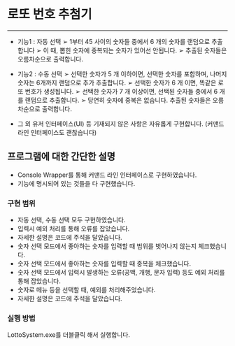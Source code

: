 # 로또 번호 추첨기

----------------

* 기능1 : 자동 선택
  ➢ 1부터 45 사이의 숫자들 중에서 6 개의 숫자를 랜덤으로 추출합니다
  ➢ 이 때, 뽑힌 숫자에 중복되는 숫자가 있어선 안됩니다.
  ➢ 추출된 숫자들은 오름차순으로 출력합니다.
* 기능2 : 수동 선택
  ➢ 선택한 숫자가 5 개 이하이면, 선택한 숫자를 포함하며, 나머지 숫자는 6개까지 랜덤으로 추가 추출합니다.
  ➢ 선택한 숫자가 6 개 이면, 똑같은 로또 번호가 생성됩니다.
  ➢ 선택한 숫자가 7 개 이상이면, 선택된 숫자들 중에서 6 개를 랜덤으로
  추출합니다.
  ➢ 당연히 숫자에 중복은 없습니다. 추출된 숫자들은 오름차순으로
  출력합니다.

* 그 외 유저 인터페이스(UI) 등 기재되지 않은 사항은 자유롭게 구현합니다. (커맨드 라인 인터페이스도 괜찮습니다)


## 프로그램에 대한 간단한 설명

* Console Wrapper를 통해 커맨드 라인 인터페이스로 구현하였습니다.
* 기능에 명시되어 있는 것들을 다 구현했습니다.


### 구현 범위
* 자동 선택, 수동 선택 모두 구현하였습니다.
* 입력시 예외 처리를 통해 오류를 잡았습니다.
* 자세한 설명은 코드에 주석을 달았습니다.
* 숫자 선택 모드에서 좋아하는 숫자를 입력할 때 범위를 벗어나지 않는지 체크했습니다.
* 숫자 선택 모드에서 좋아하는 숫자를 입력할 때 중복을 체크했습니다.
* 숫자 선택 모드에서 입력시 발생하는 오류(공백, 개행, 문자 입력) 등도 예외 처리를 통해 잡았습니다.
* 숫자로 메뉴 등을 선택할 때, 예외를 처리해주었습니다.
* 자세한 설명은 코드에 주석을 달았습니다.


### 실행 방법
  LottoSystem.exe를 더블클릭 해서 실행합니다.